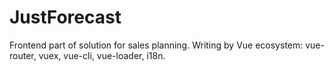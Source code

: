 # JustForecast
Frontend part of solution for sales planning. Writing by Vue ecosystem: vue-router, vuex, vue-cli, vue-loader, i18n.
